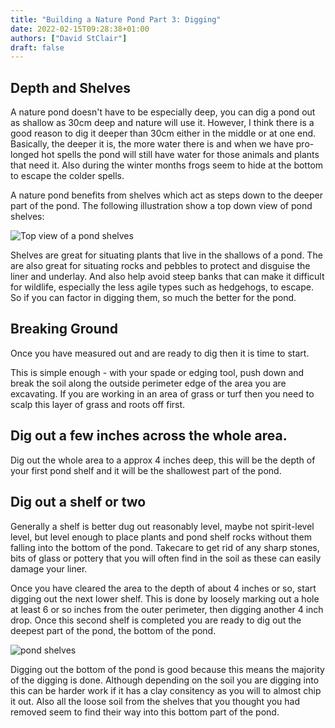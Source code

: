 ```yaml
---
title: "Building a Nature Pond Part 3: Digging"
date: 2022-02-15T09:28:38+01:00
authors: ["David StClair"]
draft: false
---
```

## Depth and Shelves
A nature pond doesn't have to be especially deep, you can dig a pond out as shallow as 30cm deep and nature will use it. However, I think there is a good reason to dig it deeper than 30cm either in the middle or at one end. Basically, the deeper it is, the more water there is and when we have pro-longed hot spells the pond will still have water for those animals and plants that need it. Also during the winter months frogs seem to hide at the bottom to escape the colder spells.

A nature pond benefits from shelves which act as steps down to the deeper part of the pond.  The following illustration show a top down view of pond shelves:

![Top view of a pond shelves](../pond-shelves-birdsview.png)

Shelves are great for situating plants that live in the shallows of a pond.  The are also great for situating rocks and pebbles to protect and disguise the liner and underlay. And also help avoid steep banks that can make it difficult for wildlife, especially the less agile types such as hedgehogs, to escape.  So if you can factor in digging them, so much the better for the pond.

## Breaking Ground
Once you have measured out and are ready to dig then it is time to start.

This is simple enough - with your spade or edging tool, push down and break the soil along the outside perimeter edge of the area you are excavating. If you are working in an area of grass or turf then you need to scalp this layer of grass and roots off first.

## Dig out a few inches across the whole area.  
Dig out the whole area to a approx 4 inches deep, this will be the depth of your first pond shelf and it will be the shallowest part of the pond. 

## Dig out a shelf or two
Generally a shelf is better dug out reasonably level, maybe not spirit-level level, but level enough to place plants and pond shelf rocks without them falling into the bottom of the pond.  Takecare to get rid of any sharp stones, bits of glass or pottery that you will often find in the soil as these can easily damage your liner.

Once you have cleared the area to the depth of about 4 inches or so, start digging out the next lower shelf.  This is done by loosely marking out a hole at least 6 or so inches from the outer perimeter, then digging another 4 inch drop.  Once this second shelf is completed you are ready to dig out the deepest part of the pond, the bottom of the pond.

![pond shelves](../two-shelves-digging.jpg)

Digging out the bottom of the pond is good because this means the majority of the digging is done.  Although depending on the soil you are digging into this can be harder work if it has a clay consitency as you will to almost chip it out.  Also all the loose soil from the shelves that you thought you had removed seem to find their way into this bottom part of the pond.


